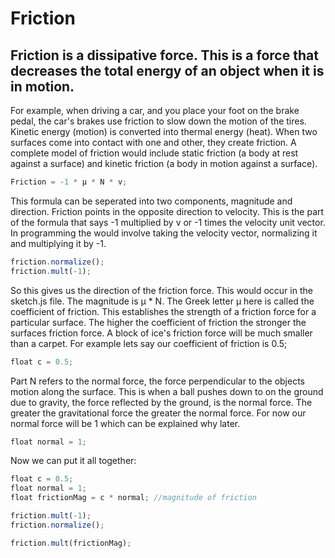# Friction

## Friction is a dissipative force. This is a force that decreases the total energy of an object when it is in motion.

For example, when driving a car, and you place your foot on the brake pedal, the car's brakes use friction to slow down the motion of the tires. Kinetic energy (motion) is converted into thermal energy (heat). When two surfaces come into contact with one and other, they create friction. A complete model of friction would include static friction (a body at rest against a surface) and kinetic friction (a body in motion against a surface). 

``` js
Friction = -1 * μ * N * v;
````

This formula can be seperated into two components, magnitude and direction. Friction points in the opposite direction to velocity. This is the part of the formula that says -1 multiplied by v or -1 times the velocity unit vector. In programming the would involve taking the velocity vector, normalizing it and multiplying it by -1.

``` js
friction.normalize();
friction.mult(-1);
```

So this gives us the direction of the friction force. This would occur in the sketch.js file. The magnitude is μ * N. The Greek letter μ here is called the coefficient of friction. This establishes the strength of a friction force for a particular surface. The higher the coefficient of friction the stronger the surfaces friction force. A block of ice's friction force will be much smaller than a carpet. For example lets say our coefficient of friction is 0.5;

``` js
float c = 0.5;
```

Part N refers to the normal force, the force perpendicular to the objects motion along the surface. This is when a ball pushes down to on the ground due to gravity, the force reflected by the ground, is the normal force. The greater the gravitational force the greater the normal force. For now our normal force will be 1 which can be explained why later.

``` js
float normal = 1;
```

Now we can put it all together:

``` js
float c = 0.5;
float normal = 1;
float frictionMag = c * normal; //magnitude of friction

friction.mult(-1);
friction.normalize();

friction.mult(frictionMag);
```

